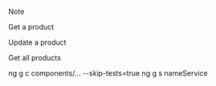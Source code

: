 Note

Get a product
 <!-- // this.router.params.subscribe(params => {
    //   const id = params['id'];
    //   this.number = id;
    // })

    // this.productService.getAProduct(this.number).subscribe({
    //   next: (data) => this.currentProduct = data,
    //   error: (err) => console.log(err),
    //   complete: () => console.log('Done Fetching ...')
    // }) -->

Update a product 

Get all products
<!-- 
 // this.productService.getAll().subscribe({
    //   next: (data) => {
    //     console.log(data);
    //     this.products = data;
    //   },
    //   error: (err) => {
    //     console.log(err);
    //   },
    //   complete: () => console.log('Fetching data done!')
    // }) -->

ng g c components/... --skip-tests=true
ng g s nameService

